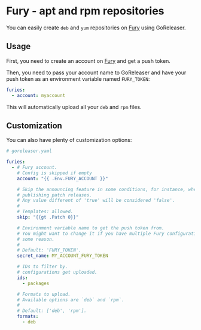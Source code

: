 # Fury - apt and rpm repositories

<!-- md:pro -->

You can easily create `deb` and `yum` repositories on [Fury][fury] using GoReleaser.

## Usage

First, you need to create an account on [Fury][fury] and get a push token.

Then, you need to pass your account name to GoReleaser and have your push token
as an environment variable named `FURY_TOKEN`:

```yaml title=".goreleaser.yaml"
furies:
  - account: myaccount
```

This will automatically upload all your `deb` and `rpm` files.

## Customization

You can also have plenty of customization options:

```yaml
# goreleaser.yaml

furies:
  - # Fury account.
    # Config is skipped if empty
    account: "{{ .Env.FURY_ACCOUNT }}"

    # Skip the announcing feature in some conditions, for instance, when
    # publishing patch releases.
    # Any value different of 'true' will be considered 'false'.
    #
    # Templates: allowed.
    skip: "{{gt .Patch 0}}"

    # Environment variable name to get the push token from.
    # You might want to change it if you have multiple Fury configurations for
    # some reason.
    #
    # Default: 'FURY_TOKEN'.
    secret_name: MY_ACCOUNT_FURY_TOKEN

    # IDs to filter by.
    # configurations get uploaded.
    ids:
      - packages

    # Formats to upload.
    # Available options are `deb` and `rpm`.
    #
    # Default: ['deb', 'rpm'].
    formats:
      - deb
```

[fury]: https://gemfury.com

<!-- md:templates -->
